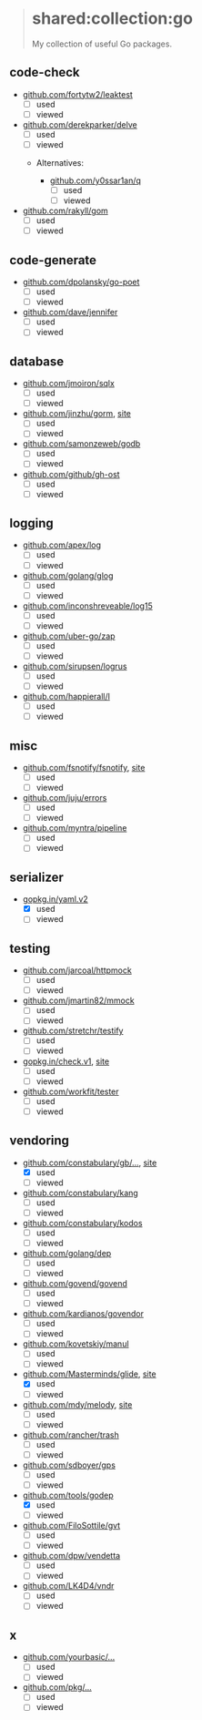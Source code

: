 > # shared:collection:go
>
> My collection of useful Go packages.

## code-check

- [github.com/fortytw2/leaktest](https://github.com/fortytw2/leaktest)
  - [ ] used
  - [ ] viewed

- [github.com/derekparker/delve](https://github.com/derekparker/delve)
  - [ ] used
  - [ ] viewed

  - Alternatives:

    - [github.com/y0ssar1an/q](https://github.com/y0ssar1an/q)
      - [ ] used
      - [ ] viewed

- [github.com/rakyll/gom](https://github.com/rakyll/gom)
  - [ ] used
  - [ ] viewed

## code-generate

- [github.com/dpolansky/go-poet](https://github.com/dpolansky/go-poet)
  - [ ] used
  - [ ] viewed

- [github.com/dave/jennifer](https://github.com/dave/jennifer)
  - [ ] used
  - [ ] viewed

## database

- [github.com/jmoiron/sqlx](https://github.com/jmoiron/sqlx)
  - [ ] used
  - [ ] viewed

- [github.com/jinzhu/gorm](https://github.com/jinzhu/gorm), [site](http://jinzhu.me/gorm/)
  - [ ] used
  - [ ] viewed

- [github.com/samonzeweb/godb](https://github.com/samonzeweb/godb)
  - [ ] used
  - [ ] viewed

- [github.com/github/gh-ost](https://github.com/github/gh-ost)
  - [ ] used
  - [ ] viewed

## logging

- [github.com/apex/log](https://github.com/apex/log)
  - [ ] used
  - [ ] viewed

- [github.com/golang/glog](https://github.com/golang/glog)
  - [ ] used
  - [ ] viewed

- [github.com/inconshreveable/log15](https://github.com/inconshreveable/log15)
  - [ ] used
  - [ ] viewed

- [github.com/uber-go/zap](https://github.com/uber-go/zap)
  - [ ] used
  - [ ] viewed

- [github.com/sirupsen/logrus](https://github.com/sirupsen/logrus)
  - [ ] used
  - [ ] viewed

- [github.com/happierall/l](https://github.com/happierall/l)
  - [ ] used
  - [ ] viewed

## misc

- [github.com/fsnotify/fsnotify](https://github.com/fsnotify/fsnotify), [site](https://fsnotify.org)
  - [ ] used
  - [ ] viewed

- [github.com/juju/errors](https://github.com/juju/errors)
  - [ ] used
  - [ ] viewed

- [github.com/myntra/pipeline](https://github.com/myntra/pipeline)
  - [ ] used
  - [ ] viewed

## serializer

- [gopkg.in/yaml.v2](https://github.com/go-yaml/yaml)
  - [x] used
  - [ ] viewed

## testing

- [github.com/jarcoal/httpmock](https://github.com/jarcoal/httpmock)
  - [ ] used
  - [ ] viewed

- [github.com/jmartin82/mmock](https://github.com/jmartin82/mmock)
  - [ ] used
  - [ ] viewed

- [github.com/stretchr/testify](https://github.com/stretchr/testify)
  - [ ] used
  - [ ] viewed

- [gopkg.in/check.v1](https://github.com/go-check/check), [site](http://labix.org/gocheck)
  - [ ] used
  - [ ] viewed

- [github.com/workfit/tester](https://github.com/workfit/tester)
  - [ ] used
  - [ ] viewed

## vendoring

- [github.com/constabulary/gb/...](https://github.com/constabulary/gb), [site](https://getgb.io)
  - [x] used
  - [ ] viewed

- [github.com/constabulary/kang](https://github.com/constabulary/kang)
  - [ ] used
  - [ ] viewed

- [github.com/constabulary/kodos](https://github.com/constabulary/kodos)
  - [ ] used
  - [ ] viewed

- [github.com/golang/dep](https://github.com/golang/dep)
  - [ ] used
  - [ ] viewed

- [github.com/govend/govend](https://github.com/govend/govend)
  - [ ] used
  - [ ] viewed

- [github.com/kardianos/govendor](https://github.com/kardianos/govendor)
  - [ ] used
  - [ ] viewed

- [github.com/kovetskiy/manul](https://github.com/kovetskiy/manul)
  - [ ] used
  - [ ] viewed

- [github.com/Masterminds/glide](https://github.com/Masterminds/glide), [site](https://glide.sh)
  - [x] used
  - [ ] viewed

- [github.com/mdy/melody](https://github.com/mdy/melody), [site](https://melody.sh)
  - [ ] used
  - [ ] viewed

- [github.com/rancher/trash](https://github.com/rancher/trash)
  - [ ] used
  - [ ] viewed

- [github.com/sdboyer/gps](https://github.com/sdboyer/gps)
  - [ ] used
  - [ ] viewed

- [github.com/tools/godep](https://github.com/tools/godep)
  - [x] used
  - [ ] viewed

- [github.com/FiloSottile/gvt](https://github.com/FiloSottile/gvt)
  - [ ] used
  - [ ] viewed

- [github.com/dpw/vendetta](https://github.com/dpw/vendetta)
  - [ ] used
  - [ ] viewed

- [github.com/LK4D4/vndr](https://github.com/LK4D4/vndr)
  - [ ] used
  - [ ] viewed

## x

- [github.com/yourbasic/...](https://github.com/yourbasic)
  - [ ] used
  - [ ] viewed

- [github.com/pkg/...](https://github.com/pkg)
  - [ ] used
  - [ ] viewed
